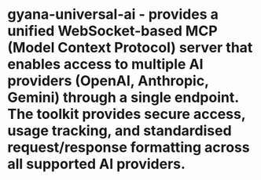 # gyana-universal-ai - provides a unified WebSocket-based MCP (Model Context Protocol) server that enables access to multiple AI providers (OpenAI, Anthropic, Gemini) through a single endpoint. The toolkit provides secure access, usage tracking, and standardised request/response formatting across all supported AI providers.
